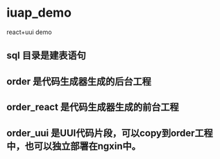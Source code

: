 # iuap_demo
react+uui demo


## sql			目录是建表语句
## order		是代码生成器生成的后台工程
## order_react 是代码生成器生成的前台工程
## order_uui   是UUI代码片段，可以copy到order工程中，也可以独立部署在ngxin中。

